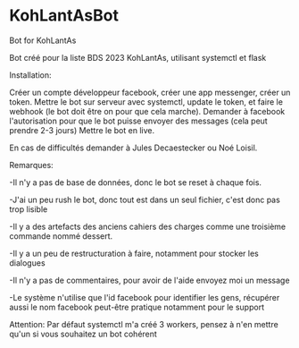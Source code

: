 # KohLantAsBot
Bot for KohLantAs

Bot créé pour la liste BDS 2023 KohLantAs, utilisant systemctl et flask

Installation:

Créer un compte développeur facebook, créer une app messenger, créer un token.
Mettre le bot sur serveur avec systemctl, update le token, et faire le webhook
(le bot doit être on pour que cela marche).
Demander à facebook l'autorisation pour que le bot puisse envoyer des messages (cela peut prendre 2-3 jours)
Mettre le bot en live.

En cas de difficultés demander à Jules Decaestecker ou Noé Loisil.

Remarques:

-Il n'y a pas de base de données, donc le bot se reset à chaque fois.

-J'ai un peu rush le bot, donc tout est dans un seul fichier, c'est donc pas trop lisible

-Il y a des artefacts des anciens cahiers des charges comme une troisième commande nommé dessert.

-Il y a un peu de restructuration à faire, notamment pour stocker les dialogues

-Il n'y a pas de commentaires, pour avoir de l'aide envoyez moi un message

-Le système n'utilise que l'id facebook pour identifier les gens, récupérer aussi le nom facebook peut-être pratique
notamment pour le support

Attention:
Par défaut systemctl m'a créé 3 workers, pensez à n'en mettre qu'un si vous souhaitez un bot cohérent
